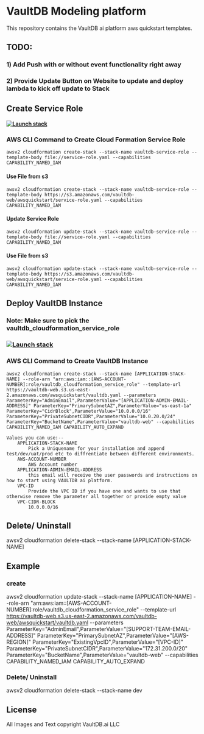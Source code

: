 # VaultDB Modeling platform

This repository contains the VaultDB ai platform aws quickstart templates.

## TODO:

### 1) Add Push with or without event functionality right away

### 2) Provide Update Button on Website to update and deploy lambda to kick off update to Stack

## Create Service Role

#### [![Launch stack](https://s3.amazonaws.com/cloudformation-examples/cloudformation-launch-stack.png)](https://console.aws.amazon.com/cloudformation/home?#/stacks/new?stackName=vaultdb-service-role&templateURL=https://vaultdb-web.s3.us-east-2.amazonaws.com/vaultdb-web/awsquickstart/service-role.yaml)

### AWS CLI Command to Create Cloud Formation Service Role

    awsv2 cloudformation create-stack --stack-name vaultdb-service-role --template-body file://service-role.yaml --capabilities CAPABILITY_NAMED_IAM

#### Use File from s3

    awsv2 cloudformation create-stack --stack-name vaultdb-service-role --template-body https://s3.amazonaws.com/vaultdb-web/awsquickstart/service-role.yaml --capabilities CAPABILITY_NAMED_IAM

#### Update Service Role

    awsv2 cloudformation update-stack --stack-name vaultdb-service-role --template-body file://service-role.yaml --capabilities CAPABILITY_NAMED_IAM

#### Use File from s3

    awsv2 cloudformation update-stack --stack-name vaultdb-service-role --template-body https://s3.amazonaws.com/vaultdb-web/awsquickstart/service-role.yaml --capabilities CAPABILITY_NAMED_IAM

## Deploy VaultDB Instance

### Note: Make sure to pick the vaultdb_cloudformation_service_role

### [![Launch stack](https://s3.amazonaws.com/cloudformation-examples/cloudformation-launch-stack.png)](https://console.aws.amazon.com/cloudformation/home?#/stacks/new?stackName=vaultdb-development-instance&templateURL=https://vaultdb-web.s3.us-east-2.amazonaws.com/vaultdb-web/awsquickstart/vaultdb.yaml)

### AWS CLI Command to Create VaultDB Instance

    awsv2 cloudformation create-stack --stack-name [APPLICATION-STACK-NAME] --role-arn "arn:aws:iam::[AWS-ACCOUNT-NUMBER]:role/vaultdb_cloudformation_service_role" --template-url https://vaultdb-web.s3.us-east-2.amazonaws.com/awsquickstart/vaultdb.yaml --parameters ParameterKey="AdminEmail",ParameterValue="[APPLICATION-ADMIN-EMAIL-ADDRESS]" ParameterKey="PrimarySubnetAZ",ParameterValue="us-east-1a" ParameterKey="CidrBlock",ParameterValue="10.0.0.0/16" ParameterKey="PrivateSubnetCIDR",ParameterValue="10.0.20.0/24" ParameterKey="BucketName",ParameterValue="vaultdb-web" --capabilities CAPABILITY_NAMED_IAM CAPABILITY_AUTO_EXPAND

    Values you can use:--
        APPLICATION-STACK-NAME
            Pick a Uniquename for your installation and append test/dev/uat/prod etc to diffrentiate between different environments.
        AWS-ACCOUNT-NUMBER
            AWS Account number
        APPLICATION-ADMIN-EMAIL-ADDRESS
            this email will receive the user passwords and instructions on how to start using VAULTDB ai platform.
        VPC-ID
            Provide the VPC ID if you have one and wants to use that otherwise remove the parameter all together or provide empty value
        VPC-CIDR-BLOCK
            10.0.0.0/16

## Delete/ Uninstall

awsv2 cloudformation delete-stack --stack-name [APPLICATION-STACK-NAME]

## Example

### create

awsv2 cloudformation update-stack --stack-name [APPLICATION-NAME] --role-arn "arn:aws:iam::[AWS-ACCOUNT-NUMBER]:role/vaultdb_cloudformation_service_role" --template-url https://vaultdb-web.s3.us-east-2.amazonaws.com/vaultdb-web/awsquickstart/vaultdb.yaml --parameters ParameterKey="AdminEmail",ParameterValue="[SUPPORT-TEAM-EMAIL-ADDRESS]" ParameterKey="PrimarySubnetAZ",ParameterValue="[AWS-REGION]" ParameterKey="ExistingVpcID",ParameterValue="[VPC-ID]" ParameterKey="PrivateSubnetCIDR",ParameterValue="172.31.200.0/20" ParameterKey="BucketName",ParameterValue="vaultdb-web" --capabilities CAPABILITY_NAMED_IAM CAPABILITY_AUTO_EXPAND

### Delete/ Uninstall

awsv2 cloudformation delete-stack --stack-name dev

## License

All Images and Text copyright VaultDB.ai LLC
